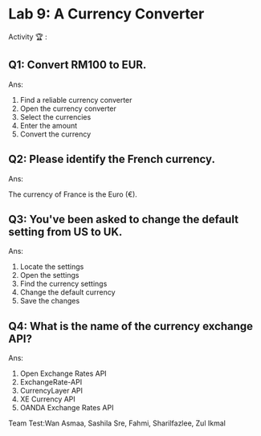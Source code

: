 # Lab 9: A Currency Converter

Activity 🏆 :
## Q1: Convert RM100 to EUR.
Ans: 

1. Find a reliable currency converter
2. Open the currency converter
3. Select the currencies
4. Enter the amount
5. Convert the currency

## Q2: Please identify the French currency.
Ans:

The currency of France is the Euro (€).


## Q3: You've been asked to change the default setting from US to UK.
Ans:

1. Locate the settings
2. Open the settings
3. Find the currency settings
4. Change the default currency
5. Save the changes

## Q4: What is the name of the currency exchange API?
Ans:
1. Open Exchange Rates API
2. ExchangeRate-API
3. CurrencyLayer API
4. XE Currency API
5. OANDA Exchange Rates API



Team Test:Wan Asmaa, Sashila Sre, Fahmi, Sharilfazlee, Zul Ikmal
